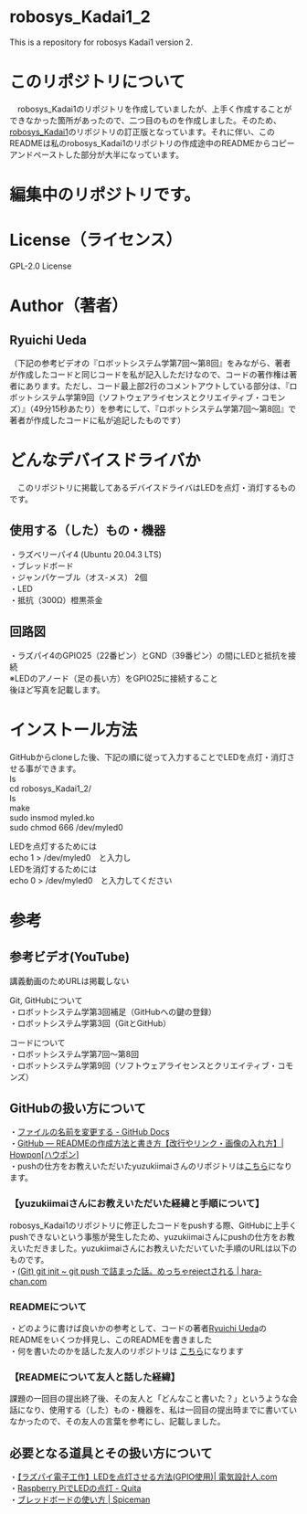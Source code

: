 # robosys_Kadai1_2
This is a repository for robosys Kadai1 version 2.

# このリポジトリについて
　robosys_Kadai1のリポジトリを作成していましたが、上手く作成することができなかった箇所があったので、二つ目のものを作成しました。そのため、[robosys_Kadai1](https://github.com/ryunosukesato/robosys_Kadai1)のリポジトリの訂正版となっています。それに伴い、このREADMEは私のrobosys_Kadai1のリポジトリの作成途中のREADMEからコピーアンドペーストした部分が大半になっています。

# 編集中のリポジトリです。

# License（ライセンス）
GPL-2.0 License

# Author（著者）
## Ryuichi Ueda
（下記の参考ビデオの『ロボットシステム学第7回～第8回』をみながら、著者が作成したコードと同じコードを私が記入しただけなので、コードの著作権は著者にあります。ただし、コード最上部2行のコメントアウトしている部分は、『ロボットシステム学第9回（ソフトウェアライセンスとクリエイティブ・コモンズ）』（49分15秒あたり）を参考にして、『ロボットシステム学第7回～第8回』で著者が作成したコードに私が追記したものです）

# どんなデバイスドライバか
　このリポジトリに掲載してあるデバイスドライバはLEDを点灯・消灯するものです。  

## 使用する（した）もの・機器
・ラズベリーパイ4 (Ubuntu 20.04.3 LTS)  
・ブレッドボード  
・ジャンパケーブル（オス-メス） 2個  
・LED  
・抵抗（300Ω）橙黒茶金  

## 回路図
・ラズパイ4のGPIO25（22番ピン）とGND（39番ピン）の間にLEDと抵抗を接続  
※LEDのアノード（足の長い方）をGPIO25に接続すること  
後ほど写真を記載します。

# インストール方法
GitHubからcloneした後、下記の順に従って入力することでLEDを点灯・消灯させる事ができます。  
ls  
cd robosys_Kadai1_2/  
ls  
make  
sudo insmod myled.ko  
sudo chmod 666 /dev/myled0  

LEDを点灯するためには  
echo 1 > /dev/myled0　と入力し  
LEDを消灯するためには  
echo 0 > /dev/myled0　と入力してください


# 参考
## 参考ビデオ(YouTube)
講義動画のためURLは掲載しない

Git, GitHubについて  
・ロボットシステム学第3回補足（GitHubへの鍵の登録）  
・ロボットシステム学第3回（GitとGitHub）

コードについて  
・ロボットシステム学第7回～第8回  
・ロボットシステム学第9回（ソフトウェアライセンスとクリエイティブ・コモンズ）

## GitHubの扱い方について  
・[ファイルの名前を変更する - GitHub Docs](https://docs.github.com/ja/repositories/working-with-files/managing-files/renaming-a-file)  
・[GitHub — READMEの作成方法と書き方【改行やリンク・画像の入れ方】| Howpon[ハウポン]](https://howpon.com/8334)  
・pushの仕方をお教えいただいたyuzukiimaiさんのリポジトリは[こちら](https://github.com/yuzukiimai/robosys1)になります。  
### 【yuzukiimaiさんにお教えいただいた経緯と手順について】  
robosys_Kadai1のリポジトリに修正したコードをpushする際、GitHubに上手くpushできないという事態が発生したため、yuzukiimaiさんにpushの仕方をお教えいただきました。yuzukiimaiさんにお教えいただいていた手順のURLは以下のものです。  
・[(Git) git init ~ git push で詰まった話。めっちゃrejectされる | hara-chan.com](https://hara-chan.com/it/programming/git-push-rejected/)


### READMEについて
・どのように書けば良いかの参考として、コードの著者[Ryuichi Ueda](https://github.com/ryuichiueda)のREADMEをいくつか拝見し、このREADMEを書きました  
・何を書いたのかを話した友人のリポジトリは [こちら](https://github.com/NagashimaKousei/robosys_1)になります  
### 【READMEについて友人と話した経緯】  
課題の一回目の提出終了後、その友人と「どんなこと書いた？」というような会話になり、使用する（した）もの・機器を、私は一回目の提出時までに書いていなかったので、その友人の言葉を参考にし、記載しました。


## 必要となる道具とその扱い方について
・[【ラズパイ電子工作】LEDを点灯させる方法(GPIO使用)| 電気設計人.com](https://denkisekkeijin.com/raspberrypi/pi-led/)  
・[Raspberry PiでLEDの点灯 - Quita](https://qiita.com/aryoa/items/3f6d82b8c63761cef087)  
・[ブレッドボードの使い方 | Spiceman](https://spiceman.jp/bread-board/)  
